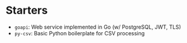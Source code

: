 # Starters

* `goapi`: Web service implemented in Go (w/ PostgreSQL, JWT, TLS)
* `py-csv`: Basic Python boilerplate for CSV processing